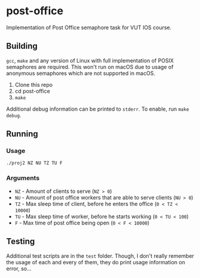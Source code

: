 # post-office
Implementation of Post Office semaphore task for VUT IOS course.

## Building
`gcc`, `make` and any version of Linux with full implementation of POSIX semaphores are required. This won't run on macOS due to usage of anonymous semaphores which are not supported in macOS.
1) Clone this repo
2) cd post-office
3) `make`

Additional debug information can be printed to `stderr`. To enable, run `make debug`.

## Running
### Usage
```
./proj2 NZ NU TZ TU F
```
### Arguments
- `NZ` - Amount of clients to serve (`NZ > 0`)
- `NU` - Amount of post office workers that are able to serve clients (`NU > 0`)
- `TZ` - Max sleep time of client, before he enters the office (`0 < TZ < 10000`)
- `TU` - Max sleep time of worker, before he starts working (`0 < TU < 100`)
- `F`  - Max time of post office being open (`0 < F < 10000`)

## Testing
Additional test scripts are in the `test` folder. Though, I don't really remember the usage of each and every of them, they do print usage information on error, so...
